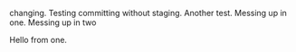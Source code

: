 changing.
Testing committing without staging.
Another test.
Messing up in one.
Messing up in two

Hello from one.